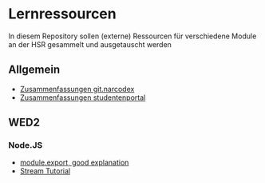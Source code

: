 # Lernressourcen

In diesem Repository sollen (externe) Ressourcen für verschiedene Module an der HSR gesammelt und ausgetauscht werden

## Allgemein

* [Zusammenfassungen git.narcodex](https://git.narcodex.ch/hsr/summaries/tree/master)
* [Zusammenfassungen studentenportal](https://studentenportal.ch/dokumente/)

## WED2

### Node.JS
* [module.export, good explanation](http://www.hacksparrow.com/node-js-exports-vs-module-exports.html)
* [Stream Tutorial](https://www.tutorialspoint.com/nodejs/nodejs_streams.htm)
